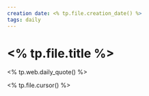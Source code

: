 ```yaml
---
creation date: <% tp.file.creation_date() %>
tags: daily
---
```


# <% tp.file.title %>

<% tp.web.daily_quote() %>

<% tp.file.cursor() %>